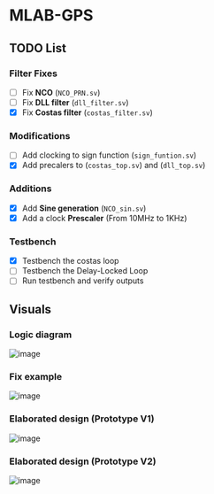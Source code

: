 # MLAB-GPS

## TODO List

### Filter Fixes
- [ ] Fix **NCO** (`NCO_PRN.sv`)
- [ ] Fix **DLL filter** (`dll_filter.sv`)
- [x] Fix **Costas filter** (`costas_filter.sv`)

### Modifications
- [ ] Add clocking to sign function (`sign_funtion.sv`)
- [x] Add precalers to (`costas_top.sv`) and (`dll_top.sv`)

### Additions
- [x] Add **Sine generation** (`NCO_sin.sv`)
- [x] Add a clock **Prescaler** (From 10MHz to 1KHz)

### Testbench
- [x] Testbench the costas loop
- [ ] Testbench the Delay-Locked Loop
- [ ] Run testbench and verify outputs 

## Visuals
### Logic diagram
![image](https://github.com/user-attachments/assets/bc541fcf-d2a8-4e02-89ea-63d1a9f47da1)
### Fix example
![image](https://github.com/user-attachments/assets/2aaa760b-f014-4fa4-a20a-25d27227d1e1)
### Elaborated design (Prototype V1)
![image](https://github.com/user-attachments/assets/1ceb7407-5271-480c-b277-bd86cc517eee)

### Elaborated design (Prototype V2)
![image](https://github.com/user-attachments/assets/70300729-fb2e-4a72-9668-e7f5feea8c3f)

